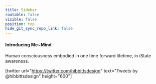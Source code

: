 ```yaml
---
title: Sidebar
routable: false
visible: false
position: top
hide_git_sync_repo_link: false
---
```


#### Introducing Me~Mind

Human consciousness embodied in one time forward lifetime, in iState awareness.

[twitter url="https://twitter.com/hibbittsdesign" text="Tweets by @hibbittsdesign" height="600"]
